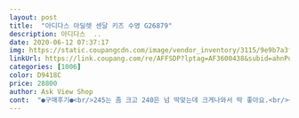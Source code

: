 ```yaml
---
layout: post 
title:  "아디다스 아딜렛 센달 키즈 수영 G26879" 
description: 아디다스  ..
date: 2020-06-12 07:37:17 
img: https://static.coupangcdn.com/image/vendor_inventory/3115/9e9b7a3f7bb7f37ff86385541f32143383d529475986df657953a2addc14.jpg 
linkUrl: https://link.coupang.com/re/AFFSDP?lptag=AF3600438&subid=ahnPublicAsk&pageKey=241646683&itemId=767942983&vendorItemId=70552070609&traceid=V0-113-6d9afbbd189c5dcd 
categories: [1006] 
color: D9418C 
price: 28800 
author: Ask View Shop 
cont:  "●구매후기●<br/>245는 좀 크고 240은 넘 딱맞는데 크게나와서 딱 좋아요.<br/><br/>가볍고 깔끔합니다<br/>다만 제가 발에 땀이 나는편인데 좀 미끄러워요.<br/><br/>매장가격보다 저렴하네요<br/>매장에서.<br/>신겨보고 가벼워서 바로 쿠팡서주문<br/>비닐에 박스에 담겨옵니다.<br/><br/>신었을때 이쁩니다<br/>아.<br/>.<br/>정품박스에 담겨오는건줄ㅋ<br/>아들이 참좋아하네요<br/>올여름이거하나로 충분할듯요<br/>이쁘네요<br/>245는 좀 크고 240은 넘 딱맞는데 크게나와서 딱 좋아요.<br/><br/>가볍고 깔끔합니다<br/>다만 제가 발에 땀이 나는편인데 좀 미끄러워요.<br/><br/>매장가격보다 저렴하네요<br/>매장에서.<br/>신겨보고 가벼워서 바로 쿠팡서주문<br/>비닐에 박스에 담겨옵니다.<br/><br/>신었을때 이쁩니다<br/>아.<br/>.<br/>정품박스에 담겨오는건줄ㅋ<br/>아들이 참좋아하네요<br/>올여름이거하나로 충분할듯요<br/>이쁘네요<br/>245는 좀 크고 240은 넘 딱맞는데 크게나와서 딱 좋아요.<br/><br/>가볍고 깔끔합니다<br/>다만 제가 발에 땀이 나는편인데 좀 미끄러워요.<br/><br/>매장가격보다 저렴하네요<br/>매장에서.<br/>신겨보고 가벼워서 바로 쿠팡서주문<br/>비닐에 박스에 담겨옵니다.<br/><br/>신었을때 이쁩니다<br/>아.<br/>.<br/>정품박스에 담겨오는건줄ㅋ<br/>아들이 참좋아하네요<br/>올여름이거하나로 충분할듯요<br/>이쁘네요<br/>245는 좀 크고 240은 넘 딱맞는데 크게나와서 딱 좋아요.<br/><br/>가볍고 깔끔합니다<br/>다만 제가 발에 땀이 나는편인데 좀 미끄러워요.<br/><br/>매장가격보다 저렴하네요<br/>매장에서.<br/>신겨보고 가벼워서 바로 쿠팡서주문<br/>비닐에 박스에 담겨옵니다.<br/><br/>신었을때 이쁩니다<br/>아.<br/>.<br/>정품박스에 담겨오는건줄ㅋ<br/>아들이 참좋아하네요<br/>올여름이거하나로 충분할듯요<br/>이쁘네요<br/>" 
---
```

